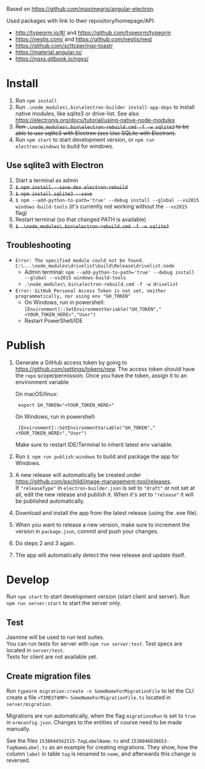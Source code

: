 Based on <https://github.com/maximegris/angular-electron>.

Used packages with link to their repository/homepage/API:

* http://typeorm.io/#/ and https://github.com/typeorm/typeorm
* https://nestjs.com/ and https://github.com/nestjs/nest
* https://github.com/scttcper/ngx-toastr
* https://material.angular.io/
* https://ngxs.gitbook.io/ngxs/

# Install
1. Run `npm install`
2. Run `.\node_modules\.bin\electron-builder install-app-deps` to install native modules, like sqlite3 or drive-list. See also <https://electronjs.org/docs/tutorial/using-native-node-modules>
3. ~~Run `.\node_modules\.bin\electron-rebuild.cmd -f -w sqlite3` to be able to use sqlite3 with Electron (see Use SQLite with Electron).~~
4. Run `npm start` to start development version, or `npm run electron:windows` to build for windows.

## Use sqlite3 with Electron
1. Start a terminal as admin
2. ~~`$ npm install --save-dev electron-rebuild`~~
3. ~~`$ npm install sqlite3 --save`~~
4. `$ npm --add-python-to-path='true' --debug install --global --vs2015 windows-build-tools` (it's currently not working without the `--vs2015` flag)
5. Restart terminal (so that changed PATH is available)
6. ~~`$ .\node_modules\.bin\electron-rebuild.cmd -f -w sqlite3`~~

## Troubleshooting
* `Error: The specified module could not be found. C:\...\node_modules\drivelist\build\Release\drivelist.node`
  * Admin terminal: `npm --add-python-to-path='true' --debug install --global --vs2015 windows-build-tools`
  * `.\node_modules\.bin\electron-rebuild.cmd -f -w drivelist`
* `Error: GitHub Personal Access Token is not set, neither programmatically, nor using env "GH_TOKEN"`
  * On Windows, run in powershell: `[Environment]::SetEnvironmentVariable("GH_TOKEN","<YOUR_TOKEN_HERE>","User")`
  * Restart PowerShell/IDE

# Publish
1. Generate a GitHub access token by going to <https://github.com/settings/tokens/new>.  The access token should have the `repo` scope/permission.  Once you have the token, assign it to an environment variable

    On macOS/linux:

        export GH_TOKEN="<YOUR_TOKEN_HERE>"

    On Windows, run in powershell:

        [Environment]::SetEnvironmentVariable("GH_TOKEN","<YOUR_TOKEN_HERE>","User")

    Make sure to restart IDE/Terminal to inherit latest env variable.
2. Run `$ npm run publish:windows` to build and package the app for Windows.
3. A new release will automatically be created under <https://github.com/pschild/image-management-tool/releases>.  
If `"releaseType"` in `electron-builder.json` is set to `"draft"` or not set at all, edit the new release and publish it. When it's set to `"release"` it will be published automatically.
4. Download and install the app from the latest release (using the .exe file).
5. When you want to release a new version, make sure to increment the version in `package.json`, commit and push your changes.
6. Do steps 2 and 3 again.
7. The app will automatically detect the new release and update itself.

# Develop

Run `npm start` to start development version (start client and server).
Run `npm run server:start` to start the server only.

## Test
Jasmine will be used to run test suites.  
You can run tests for server with `npm run server:test`. Test specs are located in `server/test`.  
Tests for client are not available yet.

## Create migration files
Run `typeorm migration:create -n SomeNameForMigrationFile` to let the CLI create a file `<TIMESTAMP>-SomeNameForMigrationFile.ts` located in `server/migration`.

Migrations are run automatically, when the flag `migrationsRun` is set to `true` in `ormconfig.json`. Changes to the entities of course need to be made manually.

See the files `1538044562515-TagLabelName.ts` and `1538046038653-TagNameLabel.ts` as an example for creating migrations. They show, how the column `label` in table `tag` is renamed to `name`, and afterwards this change is reversed.
